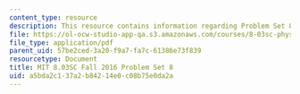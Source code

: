 ```yaml
---
content_type: resource
description: This resource contains information regarding Problem Set 8
file: https://ol-ocw-studio-app-qa.s3.amazonaws.com/courses/8-03sc-physics-iii-vibrations-and-waves-fall-2016/a5bda2c137a2b84214e0c08b75e0da2a_MIT8_03SCF16_ProblemSet8.pdf
file_type: application/pdf
parent_uid: 57be2ced-3a20-f9a7-fa7c-61386e73f839
resourcetype: Document
title: MIT 8.03SC Fall 2016 Problem Set 8
uid: a5bda2c1-37a2-b842-14e0-c08b75e0da2a
---
```


